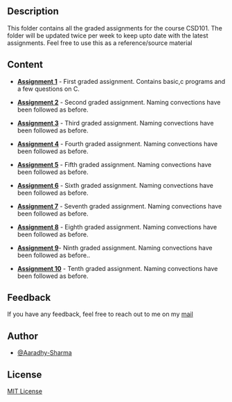## Description 

This folder contains all the graded assignments for the course CSD101.
The folder will be updated twice per week to keep upto date with the latest assignments. Feel free to use this as a reference/source material

## Content

- [**Assignment 1**](https://github.com/Aaradhy-Sharma/CSD101/tree/master/assignments/graded%20assignments/assignment%201) - First graded assignment. Contains basic,c programs and a few questions on C.

- [**Assignment 2**](https://github.com/Aaradhy-Sharma/CSD101/tree/master/assignments/graded%20assignments/assignment%202) - Second graded assignment. Naming convections have been followed as before.

- [**Assignment 3**](https://github.com/Aaradhy-Sharma/CSD101/tree/master/assignments/graded%20assignments/assignment%203) - Third graded assignment. Naming convections have been followed as before.

- [**Assignment 4**](https://github.com/Aaradhy-Sharma/CSD101/tree/master/assignments/graded%20assignments/assignment%204) - Fourth graded assignment. Naming convections have been followed as before.

- [**Assignment 5**](https://github.com/Aaradhy-Sharma/CSD101/tree/master/assignments/graded%20assignments/assignment%205) - Fifth graded assignment. Naming convections have been followed as before.

- [**Assignment 6**](https://github.com/Aaradhy-Sharma/CSD101/tree/master/assignments/graded%20assignments/assignment%206) - Sixth graded assignment. Naming convections have been followed as before.

- [**Assignment 7**](https://github.com/Aaradhy-Sharma/CSD101/tree/master/assignments/graded%20assignments/assignment%207) - Seventh graded assignment. Naming convections have been followed as before.

- [**Assignment 8**](https://github.com/Aaradhy-Sharma/CSD101/tree/master/assignments/graded%20assignments/assignment%208) - Eighth graded assignment. Naming convections have been followed as before.

- [**Assignment 9**](https://github.com/Aaradhy-Sharma/CSD101/tree/master/assignments/graded%20assignments/assignment%209)-
Ninth graded assignment. Naming convections have been followed as before..

- [**Assignment 10**](https://github.com/Aaradhy-Sharma/CSD101/tree/master/assignments/graded%20assignments/assignment_10) - Tenth graded assignment. Naming convections have been followed as before.
## Feedback
If you have any feedback, feel free to reach out to me on my [mail](mailto:as783@snu.edu.in)

## Author
- [@Aaradhy-Sharma](https://github.com/Aaradhy-Sharma)

## License
[MIT License](LICENSE)
